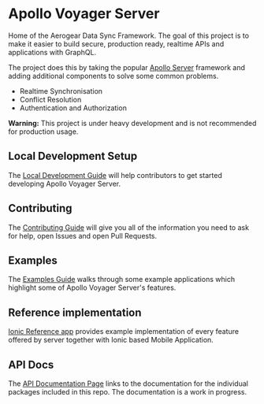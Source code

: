 # Apollo Voyager Server

Home of the Aerogear Data Sync Framework. The goal of this project is to make it easier to build secure, production ready, realtime APIs and applications with GraphQL.

The project does this by taking the popular [Apollo Server](https://www.apollographql.com/docs/apollo-server/) framework and adding additional components to solve some common problems.

* Realtime Synchronisation
* Conflict Resolution
* Authentication and Authorization

**Warning:** This project is under heavy development and is not recommended for production usage.

## Local Development Setup

The [Local Development Guide](./doc/guides/local-development.md) will help contributors to get started developing Apollo Voyager Server.

## Contributing

The [Contributing Guide](./CONTRIBUTING.md) will give you all of the information you need to ask for help, open Issues and open Pull Requests.

## Examples

The [Examples Guide](./examples/README.md) walks through some example applications which highlight some of Apollo Voyager Server's features.

## Reference implementation 

[Ionic Reference app](https://github.com/aerogear/ionic-showcase) provides example implementation of every feature offered by server together with Ionic based Mobile Application.

## API Docs

The [API Documentation Page](./doc/api/api.md) links to the documentation for the individual packages included in this repo. The documentation is a work in progress.
